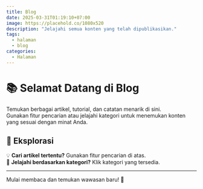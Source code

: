 ```yaml
---
title: Blog
date: 2025-03-31T01:19:10+07:00
image: https://placehold.co/1080x520
description: "Jelajahi semua konten yang telah dipublikasikan."
tags:
  - halaman
  - blog
categories:
  - Halaman
---
```


# 📚 Selamat Datang di Blog  

Temukan berbagai artikel, tutorial, dan catatan menarik di sini.  
Gunakan fitur pencarian atau jelajahi kategori untuk menemukan konten yang sesuai dengan minat Anda.  

## 🔎 Eksplorasi  
💡 **Cari artikel tertentu?** Gunakan fitur pencarian di atas.  
📂 **Jelajahi berdasarkan kategori?** Klik kategori yang tersedia.  

---

Mulai membaca dan temukan wawasan baru! 🚀
